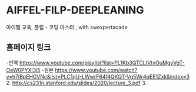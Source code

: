# AIFFEL-FILP-DEEPLEANING
아이펠 교육, 플립 - 코딩 마스터 , with swexpertacade


##  홈페이지 링크
 -번역 https://www.youtube.com/playlist?list=PL1Kb3QTCLIVtyOuMgyVgT-OeW0PYXl3j5
 -원본 https://www.youtube.com/watch?v=h7iBpEHGVNc&list=PLC1qU-LWwrF64f4QKQT-Vg5Wr4qEE1Zxk&index=3
2. http://cs231n.stanford.edu/slides/2020/lecture_3.pdf
3. 

